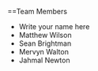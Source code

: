 
==Team Members
* Write your name here
* Matthew Wilson
* Sean Brightman
* Mervyn Walton
* Jahmal Newton
